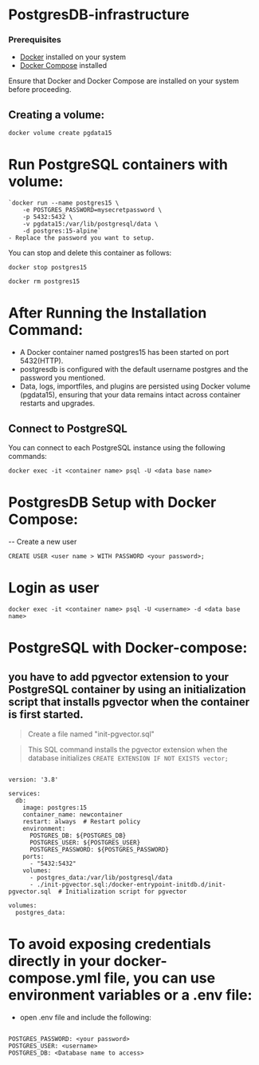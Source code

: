 # PostgresDB-infrastructure

### Prerequisites

- [Docker](https://docs.docker.com/get-docker/) installed on your system
- [Docker Compose](https://docs.docker.com/compose/install/) installed

Ensure that Docker and Docker Compose are installed on your system before proceeding.

## Creating a volume:

`docker volume create pgdata15`

# Run PostgreSQL containers with volume:

```
`docker run --name postgres15 \
    -e POSTGRES_PASSWORD=mysecretpassword \
    -p 5432:5432 \
    -v pgdata15:/var/lib/postgresql/data \
    -d postgres:15-alpine`
- Replace the password you want to setup.

```
You can stop and delete this container as follows:

`docker stop postgres15`

`docker rm postgres15`

# After Running the Installation Command:
- A Docker container named postgres15 has been started on port 5432(HTTP).
- postgresdb is configured with the default username postgres and the password you mentioned.
- Data, logs, importfiles, and plugins are persisted using Docker volume (pgdata15), ensuring that your data remains intact across container restarts and upgrades.

## Connect to PostgreSQL

You can connect to each PostgreSQL instance using the following commands:

`docker exec -it <container name> psql -U <data base name>`

# PostgresDB Setup with Docker Compose:

-- Create a new user

`CREATE USER <user name > WITH PASSWORD <your password>;`

# Login as user

`docker exec -it <container name> psql -U <username> -d <data base name>`

# PostgreSQL with Docker-compose:


## you have to add pgvector extension to your PostgreSQL container by using an initialization script that installs pgvector when the container is first started.

> Create a file named "init-pgvector.sql"

> This SQL command installs the pgvector extension when the database initializes `CREATE EXTENSION IF NOT EXISTS vector;`


```

version: '3.8'

services:
  db:
    image: postgres:15  
    container_name: newcontainer  
    restart: always  # Restart policy
    environment:
      POSTGRES_DB: ${POSTGRES_DB}
      POSTGRES_USER: ${POSTGRES_USER}
      POSTGRES_PASSWORD: ${POSTGRES_PASSWORD}
    ports:
      - "5432:5432"
    volumes:
      - postgres_data:/var/lib/postgresql/data
      - ./init-pgvector.sql:/docker-entrypoint-initdb.d/init-pgvector.sql  # Initialization script for pgvector

volumes:
  postgres_data:

```
# To avoid exposing credentials directly in your docker-compose.yml file, you can use environment variables or a .env file:

- open .env file and include the following:

```

POSTGRES_PASSWORD: <your password>
POSTGRES_USER: <username>
POSTGRES_DB: <Database name to access>

```








